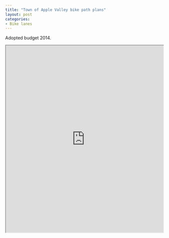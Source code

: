 ```yaml
---
title: "Town of Apple Valley bike path plans"
layout: post
categories:
- Bike lanes
---
```


Adopted budget 2014.

<iframe class="scribd_iframe_embed" data-aspect-ratio="0.7735849056603774" data-auto-height="false" height="600" id="doc_50634" loading="lazy" scrolling="no" src="https://www.scribd.com/embeds/344192486/content?start_page=1&view_mode=scroll&access_key=key-ESfV2GYZag13UVQTK9pC&show_recommendations=true" width="100%"></iframe>
